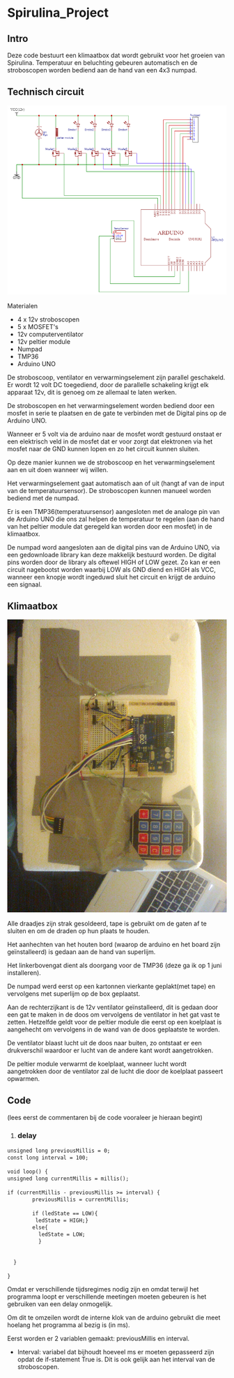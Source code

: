 # Spirulina_Project

## Intro

Deze code bestuurt een klimaatbox dat wordt gebruikt voor het groeien van Spirulina. Temperatuur en beluchting gebeuren automatisch en de stroboscopen worden bediend aan de hand van een 4x3 numpad.


## Technisch circuit
![Image of Circuit](Images/Schematic_SpirulinaBox_2021-05-31.png)


Materialen
  - 4 x 12v stroboscopen
  - 5 x MOSFET's
  - 12v computerventilator
  - 12v peltier module
  - Numpad
  - TMP36
  - Arduino UNO

De stroboscoop, ventilator en verwarmingselement zijn parallel geschakeld. Er wordt 12 volt DC toegediend, door de parallelle schakeling krijgt elk apparaat 12v, dit is genoeg om ze allemaal te laten werken.

De stroboscopen en het verwarmingselement worden bediend door een mosfet in serie te plaatsen en de gate te verbinden met de Digital pins op de Arduino UNO.

Wanneer er 5 volt via de arduino naar de mosfet wordt gestuurd onstaat er een elektrisch veld in de mosfet dat er voor zorgt dat elektronen via het mosfet naar de GND kunnen lopen en zo het circuit kunnen sluiten.

Op deze manier kunnen we de stroboscoop en het verwarmingselement aan en uit doen wanneer wij willen.

Het verwarmingselement gaat automatisch aan of uit (hangt af van de input van de temperatuursensor).
De stroboscopen kunnen manueel worden bediend met de numpad.

Er is een TMP36(temperatuursensor) aangesloten met de analoge pin van de Arduino UNO die ons zal helpen de temperatuur te regelen (aan de hand van het peltier module dat geregeld kan worden door een mosfet) in de klimaatbox.

De numpad word aangesloten aan de digital pins van de Arduino UNO, via een gedownloade library kan deze makkelijk bestuurd worden. De digital pins worden door de library als oftewel HIGH of LOW gezet. Zo kan er een circuit nagebootst worden waarbij LOW als GND diend en HIGH als VCC, wanneer een knopje wordt ingeduwd sluit het circuit en krijgt de arduino een signaal.

## Klimaatbox
![Image of ClimateBox](Images/box.jpg)

Alle draadjes zijn strak gesoldeerd, tape is gebruikt om de gaten af te sluiten en om de draden op hun plaats te houden.

Het aanhechten van het houten bord (waarop de arduino en het board zijn geïnstalleerd) is gedaan aan de hand van superlijm.

Het linkerbovengat dient als doorgang voor de TMP36 (deze ga ik op 1 juni installeren).

De numpad werd eerst op een kartonnen vierkante geplakt(met tape) en vervolgens met superlijm op de box geplaatst.

Aan de rechterzijkant is de 12v ventilator geïnstalleerd, dit is gedaan door een gat te maken in de doos om vervolgens de ventilator in het gat vast te zetten. Hetzelfde geldt voor de peltier module die eerst op een koelplaat is aangehecht om vervolgens in de wand van de doos geplaatste te worden.

De ventilator blaast lucht uit de doos naar buiten, zo ontstaat er een drukverschil waardoor er lucht van de andere kant wordt aangetrokken.

De peltier module verwarmt de koelplaat, wanneer lucht wordt aangetrokken door de ventilator zal de lucht die door de koelplaat passeert opwarmen.
## Code
(lees eerst de commentaren bij de code vooraleer je hieraan begint)

1) ### delay

```arduino
unsigned long previousMillis = 0;
const long interval = 100;

void loop() {
unsigned long currentMillis = millis();

if (currentMillis - previousMillis >= interval) {
        previousMillis = currentMillis;

        if (ledState == LOW){
         ledState = HIGH;}
        else{
          ledState = LOW;
          }

      
  }
  
}
```
Omdat er verschillende tijdsregimes nodig zijn en omdat terwijl het programma loopt er verschillende meetingen moeten gebeuren is het gebruiken van een delay onmogelijk.

Om dit te omzeilen wordt de interne klok van de arduino gebruikt die meet hoelang het programma al bezig is (in ms).

Eerst worden er 2 variablen gemaakt: previousMillis en interval.
- Interval: variabel dat bijhoudt hoeveel ms er moeten gepasseerd zijn opdat de if-statement True is. Dit is ook gelijk aan het interval van de stroboscopen.

